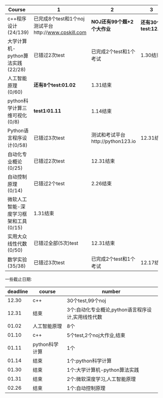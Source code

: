 Course   |1    | 2    |   3     |  4    |   5   |
---------|-----|------|---------|-------|------|
c++程序设计(24/139)|已完成8个test和1个noj 测试平台http://www.cpskill.com |**NOJ还有99个题+2个大作业**|**还有30个test:12.30**|**还有5个test:01.10**|1.10结束
大学计算机-python算法实践(22/28)|已错过2次test|已完成2个test和1个考试|1.30结束|
人工智能原理(0/60)|**还有8个test:01.02**|1.31结束|
python科学计算三维可视化(0/8)|**test1:01.11**|1.14结束|
Python语言程序设计(0/58)|已错过3次test|测试和考试平台http://python123.io |12.31结束|
自动化专业概论(0/25)|已错过2次test|12.31结束|
自动控制原理(0/14)|已错过2个test|2.26结束|
微软人工智能-深度学习框架和工具(0/15)|1.31结束|
实用大众线性代数(0/50)|已错过全部(5次)test|12.31结束|
数学实验(35/38)|已错过3次test|已完成2个test和1个考试|12.17结束|


一些截止日期:

deadline|course|number|
--------|------|------|
12.30|c++|30个test,99个noj|
12.31|结束|3个:自动化专业概论,python语言程序设计,实用线性代数
01.02|人工智能原理|8个|
01.10|c++|5个test,2个noj大作业,结束
01.11|python科学计算|1个
01.14|结束|1个:python科学计算
01.30|结束|1个:大学计算机-python算法实践
01.31|结束|2个:微软深度学习,人工智能原理
02.26|结束|1个:自动控制原理
